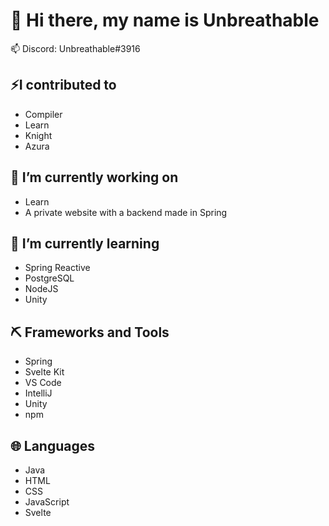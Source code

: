 # 👋 Hi there, my name is Unbreathable
📫 Discord: Unbreathable#3916

## ⚡I contributed to
- Compiler
- Learn
- Knight
- Azura

## 🔭 I’m currently working on
- Learn
- A private website with a backend made in Spring

## 🌱 I’m currently learning
- Spring Reactive
- PostgreSQL
- NodeJS
- Unity

## ⛏️ Frameworks and Tools
- Spring
- Svelte Kit
- VS Code
- IntelliJ
- Unity
- npm

## 🌐 Languages
- Java
- HTML
- CSS
- JavaScript
- Svelte

<!--
**Unbreathable/Unbreathable** is a ✨ _special_ ✨ repository because its `README.md` (this file) appears on your GitHub profile.

Here are some ideas to get you started:

- 🔭 I’m currently working on ...
- 🌱 I’m currently learning ...
- 👯 I’m looking to collaborate on ...
- 🤔 I’m looking for help with ...
- 💬 Ask me about ...
- 📫 How to reach me: ...
- 😄 Pronouns: ...
- ⚡ Fun fact: ...
-->
